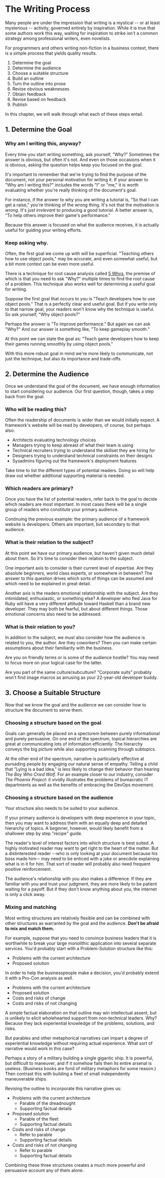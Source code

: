 # The Writing Process

Many people are under the impression that writing is a mystical
-- or at least mysterious --
activity, governed entirely by inspiration.
While it is true that some authors work this way,
waiting for inspiration to strike isn't a common strategy among professional writers,
even novelists.

For programmers and others writing non-fiction in a business context,
there is a simple process that yields quality results.

1. Determine the goal
2. Determine the audience
3. Choose a suitable structure
4. Build an outline
5. Turn the outline into prose
6. Revise obvious weaknesses
7. Obtain feedback
8. Revise based on feedback
9. Publish

In this chapter, we will walk through what each of these steps entail.

## 1. Determine the Goal

### Why am I writing this, anyway?

Every time you start writing something,
ask yourself, "Why?"
Sometimes the answer is obvious,
but often it's not.
And even on those occasions when it is obvious,
asking the question helps keep you focused on the goal.

It's important to remember that we're trying to find the purpose of the document,
not your personal motivation for writing it.
If your answer to "Why am I writing this?" includes the words "I" or "me,"
it is worth evaluating whether you're really thinking of the document's goal.

For instance, if the answer to why you are writing a tutorial is,
"So that I can get a raise,"
you're thinking of the wrong thing.
It's not that the motivation is _wrong_.
It's just _irrelevant_ to producing a good tutorial.
A better answer is,
"To help others improve their game's performance."

Because this answer is focused on what the audience receives,
it is actually useful for guiding your writing efforts.

### Keep asking why.

Often, the first goal we come up with will be superficial.
"Teaching others how to use object pools,"
may be accurate,
and even somewhat useful,
but a bit more context can be even more useful.

There is a technique for root cause analysis called [5 Whys][],
the premise of which is that you need to ask "Why?" multiple times to find the root cause of a problem.
This technique also works well for determining a useful goal for writing.

Suppose the first goal that occurs to you is
"Teach developers how to use object pools."
That is a perfectly clear and useful goal.
But if you write only to that narrow goal,
your readers won't know why the technique is useful.
So ask yourself, "Why object pools?"

Perhaps the answer is "To improve performance."
But again we can ask "Why?"
And our answer is something like, "To keep gameplay smooth."

At this point we can state the goal as:
"Teach game developers how to keep their games running smoothly by using object pools."

With this more robust goal in mind we're more likely to communicate,
not just the technique,
but also its importance and trade-offs.

## 2. Determine the Audience

Once we understand the goal of the document,
we have enough information to start considering our audience.
Our first question, though, takes a step back from the goal.

### Who will be reading this?

Often the readership of documents is wider than we would initially expect.
A framework's website will be read by developers, of course,
but perhaps also:

* Architects evaluating technology choices
* Managers trying to keep abreast of what their team is using
* Technical recruiters trying to understand the skillset they are hiring for
* Designers trying to understand technical constraints on their designs
* Sysadmins figuring out the framework's deployment features

Take time to list the different types of potential readers.
Doing so will help draw out whether additional supporting material is needed.

### Which readers are primary?

Once you have the list of potential readers,
refer back to the goal to decide which readers are most important.
In most cases there will be a single group of readers who constitute your primary audience.

Continuing the previous example:
the primary audience of a framework website is developers.
Others are important, but secondary to that audience.

### What is their relation to the subject?

At this point we have our primary audience,
but haven't given much detail about them.
So it's time to consider their relation to the subject.

One important axis to consider is their current level of expertise.
Are they absolute beginners,
world class experts,
or somewhere in between?
The answer to this question drives
which sorts of things can be assumed
and which need to be explained in great detail.

Another axis is the readers emotional relationship with the subject.
Are they intimidated, enthusiastic, or something else?
A developer who fled Java for Ruby will have a very different attitude toward Haskell than a brand new developer.
They may both be fearful,
but about different things.
Those emotional concerns also need to be addressed.

### What is their relation to you?

In addition to the subject,
we must also consider how the audience is related to you,
the author.
Are they coworkers?
Then you can make certain assumptions about their familiarity with the business.

Are you on friendly terms or is some of the audience hostile?
You may need to focus more on your logical case for the latter.

Are you part of the same culture/subculture?
"Corporate suits" probably won't find image macros as amusing as your 22-year-old developer buddy.

[5 Whys]: http://en.wikipedia.org/wiki/5_Whys

## 3. Choose a Suitable Structure

Now that we know the goal and the audience
we can consider how to structure the document to serve them.

### Choosing a structure based on the goal

Goals can generally be placed on a specturem between purely informational and purely persuasive.
On one end of the spectrum,
topical hierarchies are great at communicating lots of information efficiently.
The hierarchy conveys the big picture while also supporting scanning through subtopics.

At the other end of the spectrum,
narrative is particularly effective at pursading people by engaging our natural sense of empathy.
Telling a child that "Lying is a bad idea," is less likely to change their behavior than hearing _The Boy Who Cried Wolf_.
For an example closer to our industry, consider _The Phoenix Project_:
it vividly illustrates the problems of bureacratic IT departments
as well as the benefits of embracing the DevOps movement.

### Choosing a structure based on the audience

Your structure also needs to be suited to your audience.

If your primary audience is developers with deep experience in your topic,
then you may want to address them with an equally deep and detailed hierarchy of topics.
A beginner, however, would likely benefit from a shallower step by step "recipe" guide.

The reader's level of interest factors into which structure is best suited.
A highly motivated reader may want to get right to the heart of the matter.
But a distinterested reader
--who is only looking at your document because his boss made him--
may need to be enticed with a joke or anecdote explaining what is in it for him.
That sort of reader will probably also need frequent positive reinforcement.

The audience's relationship with you also makes a difference.
If they are familiar with you and trust your judgment,
they are more likely to be patient waiting for a payoff.
But if they don't know anything about you,
the internet is only a click away.

### Mixing and matching

Most writing structures are relatively flexible
and can be combined with other structures as warranted by the goal and the audience.
**Don't be afraid to mix and match them.**

For example, suppose that you need to convince business leaders that
it is worthwhile to break your large monolithic application into several separate services.
You'd probably start with a Problem-Solution structure like this:

* Problems with the current architecture
* Proposed solution

In order to help the businesspeople make a decision, you'd probably extend it with a Pro-Con analysis as well.

* Problems with the current architecture
* Proposed solution
* Costs and risks of change
* Costs and risks of not changing

A simple factual elaboration on that outline may win intellectual assent,
but is unlikely to elicit wholehearted support from non-technical leaders.
Why?
Because they lack experiential knowledge of the problems, solutions, and risks.

But parables and other metaphorical narratives can impart a degree of experiential knowledge without requiring actual experience.
What sort of narrative would work in this case?

Perhaps a story of a military building a single gigantic ship.
It is powerful,
but difficult to maneuver,
and if it somehow fails then its entire arsenal is useless.
(Business books are fond of military metaphors for some reason.)
Then contrast this with building a fleet of small independently maneuverable ships.

Revising the outline to incorporate this narrative gives us:

* Problems with the current architecture
    * Parable of the dreadnought
    * Supporting factual details
* Proposed solution
    * Parable of the fleet
    * Supporting factual details
* Costs and risks of change
    * Refer to parable
    * Supporting factual details
* Costs and risks of not changing
    * Refer to parable
    * Supporting factual details

Combining these three structures creates a much more powerful and persuasive account any of them alone.
